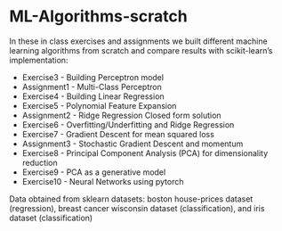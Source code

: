 # ML-Algorithms-scratch
In these in class exercises and assignments we built different machine learning algorithms from scratch and compare results with scikit-learn’s implementation:

* Exercise3 - Building Perceptron model
* Assignment1 - Multi-Class Perceptron
* Exercise4 - Building Linear Regression
* Exercise5 - Polynomial Feature Expansion
* Assignment2 - Ridge Regression Closed form solution
* Exercise6 - Overfitting/Underfitting and Ridge Regression
* Exercise7 - Gradient Descent for mean squared loss
* Assignment3 - Stochastic Gradient Descent and momentum
* Exercise8 - Principal Component Analysis (PCA) for dimensionality reduction
* Exercise9 - PCA as a generative model
* Exercise10 - Neural Networks using pytorch

Data obtained from sklearn datasets: boston house-prices dataset (regression), breast cancer wisconsin dataset (classification), and iris dataset (classification)
